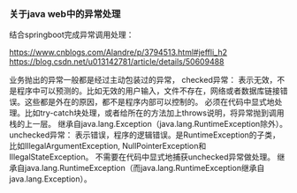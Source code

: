 ### 关于java web中的异常处理
结合springboot完成异常调用处理：

https://www.cnblogs.com/Alandre/p/3794513.html#jeffli_h2   
https://blog.csdn.net/u013142781/article/details/50609488

业务抛出的异常一般都是经过主动包装过的异常，
checked异常：
表示无效，不是程序中可以预测的。比如无效的用户输入，文件不存在，网络或者数据库链接错误。这些都是外在的原因，都不是程序内部可以控制的。
必须在代码中显式地处理。比如try-catch块处理，或者给所在的方法加上throws说明，将异常抛到调用栈的上一层。
继承自java.lang.Exception（java.lang.RuntimeException除外）。
unchecked异常：
表示错误，程序的逻辑错误。是RuntimeException的子类，比如IllegalArgumentException, NullPointerException和IllegalStateException。
不需要在代码中显式地捕获unchecked异常做处理。
继承自java.lang.RuntimeException（而java.lang.RuntimeException继承自java.lang.Exception）。

